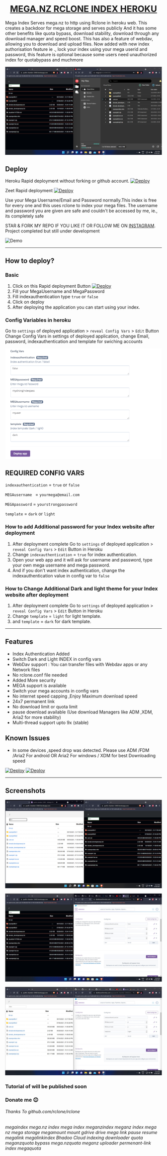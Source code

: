 <h1 align="center" style="margin-top: 0px;"><ins> MEGA.NZ RCLONE INDEX HEROKU </ins></h1>
Mega Index Serves mega.nz to http using Rclone in heroku web. This creates a backdoor for mega storage and serves publicly And it has some other benefits like quota bypass, download stability, download through any download manager and speed boost.
This has also a feature of webdav, allowing you to download and upload files. Now added with new index authorisation feature ie ., lock your index using your mega userid and password, this feature is optional because some users need unauthorized index for quotabypass and muchmore 

![Demo](.example_img/mega-index-compare.png)

## Deploy

Heroku Rapid deployment without forking or github account. [![Deploy](https://www.herokucdn.com/deploy/button.svg)](https://github.com/developeranaz/Mega.nz-Rclone-Index-Heroku/tree/developeranaz-patch-1)


Zeet Rapid deployment [![Deploy](https://deploy.zeet.co/Mega.nz-Rclone-Index-Heroku.svg)](https://deploy.zeet.co/?url=https://github.com/developeranaz/Mega.nz-Rclone-Index-Heroku)

Use your  Mega Username/Email and Password normally.This index is free for every one and this uses rclone to index your mega files. The username and password you are given are safe and couldn't be accessed by me, ie., its completely safe  

STAR & FORK MY REPO IF YOU LIKE IT OR FOLLOW ME ON [INSTAGRAM](https://www.instagram.com/t_h_e_anas).
Project completed but still under development

![Demo](https://raw.githubusercontent.com/developeranaz/Mega.nz-Rclone-Index-Heroku/main/.example_images/deployedV.PNG)

------------


## How to deploy?
### Basic
1. Click on this Rapid deployment Button [![Deploy](https://www.herokucdn.com/deploy/button.svg)](https://heroku.com/deploy?template=https://github.com/developeranaz/Mega.nz-Rclone-Index-Heroku)
2. Fill your MegaUsername and MegaPassword
3. Fill indexauthentication type ``` true ``` or ``` false ```
4. Click on deploy
5. After deploying the application you can start using your index.

### Config Variables in heroku

Go to `settings` of deployed application > `reveal Config Vars` > `Edit` Button
Change Config Vars in settings of deployed application, change Email, password, indexauthentication and template for swiching accounts

![configvar](.example_img/configvar.png)

## REQUIRED CONFIG VARS

`indexauthentication` = `true` or `false`

`MEGAusername ` = `yourmega@email.com`

`MEGApassword` = `yourstrongpassword`

`template` = `dark` or `light`



### How to add Additional password for your Index website after deployment
1. After deployment complete Go to `settings` of deployed application > `reveal Config Vars` > `Edit` Button in Heroku
2. Change `indexauthentication` = `true` for index authentication.
3. Open your web app and it will ask for username and password, type your own mega username and mega password.
4. And if you don't want index authentication, change the indexauthentication value in config var to `false`

### How to Change Additional Dark and light theme for your Index website after deployment
1. After deployment complete Go to `settings` of deployed application > `reveal Config Vars` > `Edit` Button in Heroku
2. Change `template` = `light` for light template.
3. and `template` = `dark` for dark template.


-----------
## Features
* Index Authentication Added
* Switch Dark and Light INDEX in config vars 
* WebDav support : You can transfer files with Webdav apps or any Network files
* No rclone.conf file needed
* Added More security
* MEGA support is available
* Switch your mega accounts in config vars
* No internet speed capping ,Enjoy Maximum download speed
* 24x7 permanent link
* No download limit or quota limit
* pause download available (Use download Managers like ADM ,XDM, Aria2 for more stability)
* Multi-thread support upto 9x (stable)

## Known Issues
* In some devices ,speed drop was detected. Please use  ADM /FDM /Aria2 For android OR Aria2 For windows / XDM for best Downloading speed


[![Deploy](https://www.herokucdn.com/deploy/button.svg)](https://heroku.com/deploy?template=https://github.com/developeranaz/Mega.nz-Rclone-Index-Heroku)
[![Deploy](https://deploy.zeet.co/Mega.nz-Rclone-Index-Heroku.svg)](https://deploy.zeet.co/?url=https://github.com/developeranaz/Mega.nz-Rclone-Index-Heroku)

---
## Screenshots

![Demo](.example_img/dark-light-compare.png)

![Demo](.example_img/dark-confvar-blurred.jpg)

![Demo](.example_img/light-confvar-blurred.jpg)

### Tutorial of will be published soon

### Donate me 😊

###### Thanks To github.com/rclone/rclone

###### megaindex mega.nz index mega index meganzindex meganz index mega nz mega storage megamount mount gdrive drive mega link pause resume megalink megalinkindex Bhadoo Cloud indexing downloader quota meganzquota bypass mega.nzquata meganz uploader permenant-link index megaquota
